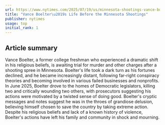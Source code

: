 ```yaml
---
url: https://www.nytimes.com/2025/07/19/us/minnesota-shootings-vance-boelter.html
title: "Vance Boelter\u2019s Life Before the Minnesota Shootings"
publisher: nytimes
usage: top
initial_rank: 1
---
```

## Article summary
Vance Boelter, a former college freshman who experienced a dramatic shift in his religious beliefs, is awaiting trial for murder and other charges after a shooting spree in Minnesota. Boelter's life took a dark turn as his fortunes declined, and he became increasingly distant, following far-right conspiracy theories and becoming involved in various failed businesses and nonprofits. In June 2025, Boelter drove to the homes of Democratic legislators, killing two and critically wounding two others, with prosecutors suggesting his actions were motivated by a twisted sense of doing good. Boelter's cryptic messages and notes suggest he was in the throes of grandiose delusion, believing himself chosen to save the country by taking extreme action. Despite his religious beliefs and lack of a known history of violence, Boelter's actions have left his family and community in shock and mourning.
